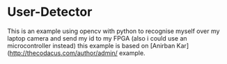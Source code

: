 # User-Detector
This is an example using opencv with python to recognise myself over my laptop camera and send my id to my 
FPGA (also i could use an microcontroller instead) this example is based on 
[Anirban Kar](http://thecodacus.com/author/admin/ example.
